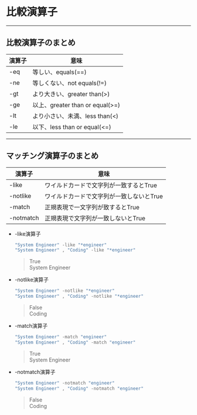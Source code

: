# 比較演算子

***

## 比較演算子のまとめ

|演算子|意味|
|--|--|
|-eq|等しい、equals(==)|
|-ne|等しくない、not equals(!=)|
|-gt|より大きい、greater than(>)|
|-ge|以上、greater than or equal(>=)|
|-lt|より小さい、未満、less than(<)|
|-le|以下、less than or equal(<=)|

***

## マッチング演算子のまとめ

|演算子|意味|
|--|--|
|-like|ワイルドカードで文字列が一致するとTrue|
|-notlike|ワイルドカードで文字列が一致しないとTrue|
|-match|正規表現で一文字列が致するとTrue|
|-notmatch|正規表現で文字列が一致しないとTrue|

* -like演算子

  ```PowerShell
  "System Engineer" -like "*engineer"
  "System Engineer" , "Coding" -like "*engineer"
  ```

  > True  
  System Engineer

* -notlike演算子

  ```PowerShell
  "System Engineer" -notlike "*engineer"
  "System Engineer" , "Coding" -notlike "*engineer"
  ```

  > False  
  Coding

* -match演算子

  ```PowerShell
  "System Engineer" -match "engineer"
  "System Engineer" , "Coding" -match "engineer"
  ```

  > True  
  System Engineer

* -notmatch演算子

  ```PowerShell
  "System Engineer" -notmatch "engineer"
  "System Engineer" , "Coding" -notmatch "engineer"
  ```

  > False  
  Coding
